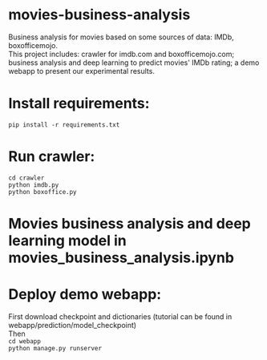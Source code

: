 # movies-business-analysis
Business analysis for movies based on some sources of data: IMDb, boxofficemojo.   
This project includes: crawler for imdb.com and boxofficemojo.com; 
business analysis and deep learning to predict movies' IMDb rating;
a demo webapp to present our experimental results.

# Install requirements:
```pip install -r requirements.txt```

# Run crawler:
```cd crawler```   
```python imdb.py```    
```python boxoffice.py```

# Movies business analysis and deep learning model in movies_business_analysis.ipynb

# Deploy demo webapp:
First download checkpoint and dictionaries (tutorial can be found in webapp/prediction/model_checkpoint)   
Then   
```cd webapp```   
```python manage.py runserver```
